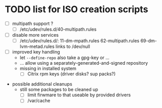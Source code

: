 # TODO list for ISO creation scripts

* [ ] multipath support ?
    - [ ] /etc/udev/rules.d/40-multipath.rules
* [ ] disable more services
    - [ ] /etc/udev/rules.d/: 11-dm-mpath.rules 62-multipath.rules 69-dm-lvm-metad.rules links to /dev/null
* [ ] improved key handling
  * let `--define-repo` also take a gpg-key or ...
  * ... allow using a separately-generated-and-signed repository
  * missing in installed system
    - [ ] Citrix rpm keys (driver disks? sup packs?)
* possible additional cleanups
  * still some packages to be cleaned up
    - [ ] limit firwmare to that useable by provided drivers
    - [ ] /var/cache
